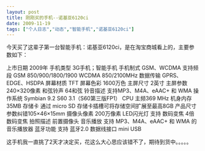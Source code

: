 ```yaml
---
layout: post
title: 刚刚买的手机--诺基亚6120ci		
date: 2009-11-19
tags: ["个人日志","动态","智能手机","诺基亚6120ci"]
---
```


今天买了这辈子第一台智能手机：诺基亚6120ci，是在淘宝商城看上的，主要参数如下：

上市日期 2009年
手机类型 3G手机；智能手机
手机制式 GSM、WCDMA
支持频段 GSM 850/900/1800/1900 WCDMA 850/2100MHz
数据传输 GPRS、EDGE、HSDPA
屏幕材质 TFT
屏幕色彩 1600万色
主屏尺寸 2英寸
主屏参数 240×320像素
和弦铃声 64和弦
铃音描述 支持MP3、M4A、eAAC+ 和 WMA
操作系统 Symbian 9.2 S60 3.1（S60第三版FP1）
CPU 主频369 MHz
机身内存 35MB
存储卡 通过 micro SD 存储卡插槽可将存储空间扩展至最高8GB
产品尺寸 参数纠错105×46×15mm
摄像头像素 200万像素
LED闪光灯 支持
数码变焦 4倍数码变焦
拍照描述 前置摄像头
音乐播放 支持 MP3、M4A、eAAC+ 和 WMA 的音乐播放器
蓝牙功能 支持 蓝牙2.0
数据线接口 mini USB

这手机我一直挑了2天才决定买，花这么大心思应该错不了，期待到货中。。。。。		